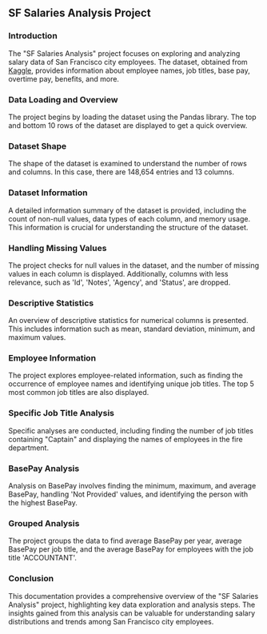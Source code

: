## SF Salaries Analysis Project

### Introduction
The "SF Salaries Analysis" project focuses on exploring and analyzing salary data of San Francisco city employees. The dataset, obtained from [Kaggle](https://www.kaggle.com/datasets/kaggle/sf-salaries), provides information about employee names, job titles, base pay, overtime pay, benefits, and more.

### Data Loading and Overview
The project begins by loading the dataset using the Pandas library. The top and bottom 10 rows of the dataset are displayed to get a quick overview.

### Dataset Shape
The shape of the dataset is examined to understand the number of rows and columns. In this case, there are 148,654 entries and 13 columns.

### Dataset Information
A detailed information summary of the dataset is provided, including the count of non-null values, data types of each column, and memory usage. This information is crucial for understanding the structure of the dataset.

### Handling Missing Values
The project checks for null values in the dataset, and the number of missing values in each column is displayed. Additionally, columns with less relevance, such as 'Id', 'Notes', 'Agency', and 'Status', are dropped.

### Descriptive Statistics
An overview of descriptive statistics for numerical columns is presented. This includes information such as mean, standard deviation, minimum, and maximum values.

### Employee Information
The project explores employee-related information, such as finding the occurrence of employee names and identifying unique job titles. The top 5 most common job titles are also displayed.

### Specific Job Title Analysis
Specific analyses are conducted, including finding the number of job titles containing "Captain" and displaying the names of employees in the fire department.

### BasePay Analysis
Analysis on BasePay involves finding the minimum, maximum, and average BasePay, handling 'Not Provided' values, and identifying the person with the highest BasePay.

### Grouped Analysis
The project groups the data to find average BasePay per year, average BasePay per job title, and the average BasePay for employees with the job title 'ACCOUNTANT'.

### Conclusion
This documentation provides a comprehensive overview of the "SF Salaries Analysis" project, highlighting key data exploration and analysis steps. The insights gained from this analysis can be valuable for understanding salary distributions and trends among San Francisco city employees.
